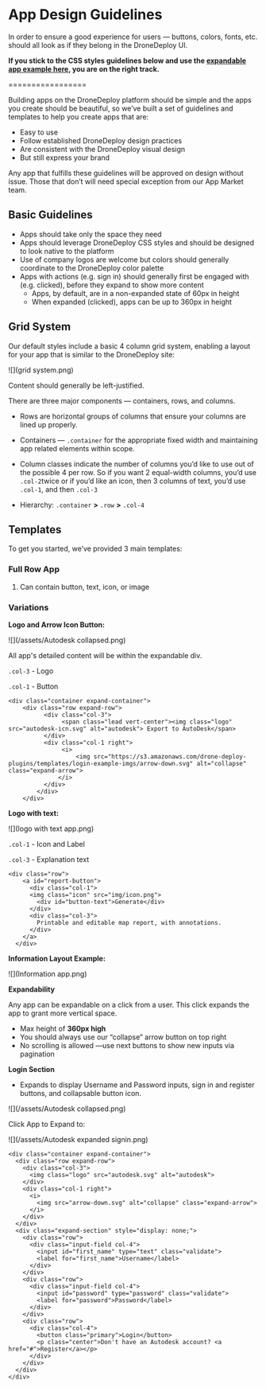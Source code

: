 # App Design Guidelines

In order to ensure a good experience for users — buttons, colors, fonts, etc. should all look as if they belong in the DroneDeploy UI.

**If you stick to the CSS styles guidelines below and use the [expandable app example here](	 https://s3.amazonaws.com/drone-deploy-plugins/templates/dronedeploy-expand-example.zip), you are on the right track.**

=================

Building apps on the DroneDeploy platform should be simple and the apps you create should be beautiful, so we’ve built a set of guidelines and templates to help you create apps that are:

* Easy to use
* Follow established DroneDeploy design practices
* Are consistent with the DroneDeploy visual design
* But still express your brand

Any app that fulfills these guidelines will be approved on design without issue. Those that don’t will need special exception from our App Market team.

## Basic Guidelines

* Apps should take only the space they need
* Apps should leverage DroneDeploy CSS styles and should be designed to look native to the platform
* Use of company logos are welcome but colors should generally coordinate to the DroneDeploy color palette
* Apps with actions \(e.g. sign in\) should generally first be engaged with \(e.g. clicked\), before they expand to show more content
  * Apps, by default, are in a non-expanded state of 60px in height
  * When expanded \(clicked\), apps can be up to 360px in height

## Grid System

Our default styles include a basic 4 column grid system, enabling a layout for your app that is similar to the DroneDeploy site:

![](grid system.png)

Content should generally be left-justified.

There are three major components — containers, rows, and columns.

* Rows are horizontal groups of columns that ensure your columns are lined up properly.

* Containers — `.container` for the appropriate fixed width and maintaining app related elements within scope.

* Column classes indicate the number of columns you’d like to use out of the possible 4 per row. So if you want 2 equal-width columns, you’d use `.col-2`twice or if you’d like an icon, then 3 columns of text, you’d use `.col-1`, and then `.col-3`

* Hierarchy: `.container`  **&gt;** `.row` **&gt;** `.col-4`

## Templates

To get you started, we’ve provided 3 main templates:

### Full Row App

1. Can contain button, text, icon, or image

### Variations

**Logo and Arrow Icon Button:**

![](/assets/Autodesk collapsed.png)

All app's detailed content will be within the expandable div.

`.col-3` - Logo

`.col-1` - Button

```
<div class="container expand-container">
    <div class="row expand-row">
          <div class="col-3">
               <span class="lead vert-center"><img class="logo" src="autodesk-icn.svg" alt="autodesk"> Export to AutoDesk</span>
          </div>
          <div class="col-1 right">
               <i>
                   <img src="https://s3.amazonaws.com/drone-deploy-plugins/templates/login-example-imgs/arrow-down.svg" alt="collapse" class="expand-arrow">
              </i>
          </div>
        </div>
    </div>
```

**Logo with text:**

![](logo with text app.png)

`.col-1` - Icon and Label

`.col-3` - Explanation text

```
<div class="row">
    <a id="report-button">
      <div class="col-1">
      <img class="icon" src="img/icon.png">
        <div id="button-text">Generate</div>
      </div>
      <div class="col-3">
        Printable and editable map report, with annotations.
      </div>
    </a>
  </div>
```

**Information Layout Example:**

![](Information app.png)

**Expandability**

Any app can be expandable on a click from a user. This click expands the app to grant more vertical space.

* Max height of **360px high**
* You should always use our “collapse” arrow button on top right
* No scrolling is allowed —use next buttons to show new inputs via pagination

**Login Section**

* Expands to display Username and Password inputs, sign in and register buttons, and collapsable button icon.

![](/assets/Autodesk collapsed.png)

Click App to Expand to:

![](/assets/Autodesk expanded signin.png)

```
<div class="container expand-container">
  <div class="row expand-row">
    <div class="col-3">
      <img class="logo" src="autodesk.svg" alt="autodesk">
    </div>
    <div class="col-1 right">
      <i>
        <img src="arrow-down.svg" alt="collapse" class="expand-arrow">
      </i>
    </div>
  </div>
  <div class="expand-section" style="display: none;">
    <div class="row">
      <div class="input-field col-4">
        <input id="first_name" type="text" class="validate">
        <label for="first_name">Username</label>
      </div>
    </div>
    <div class="row">
      <div class="input-field col-4">
        <input id="password" type="password" class="validate">
        <label for="password">Password</label>
      </div>
    </div>
    <div class="row">
      <div class="col-4">
        <button class="primary">Login</button>
        <p class="center">Don't have an Autodesk account? <a href="#">Register</a></p>
      </div>
    </div>
  </div>
</div>
```



